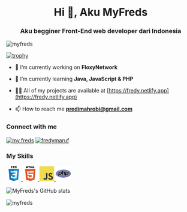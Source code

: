 <h1 align="center">Hi 👋, Aku MyFreds</h1>
<h3 align="center">Aku begginer Front-End web developer dari Indonesia</h3>

<p align="left"> <img src="https://komarev.com/ghpvc/?username=myfreds&label=Profile%20views&color=0e75b6&style=flat" alt="myfreds" /> </p>

[![trophy](https://github-profile-trophy.vercel.app/?myfreds=ryo-ma&theme=onedark)](https://github.com/ryo-ma/github-profile-trophy)

- 🔭 I’m currently working on **FloxyNetwork**

- 🌱 I’m currently learning **Java, JavaScript & PHP**

- 👨‍💻 All of my projects are available at [https://fredy.netlify.app](https://fredy.netlify.app)

- 📫 How to reach me **predimahrobi@gmail.com**

<h3 align="left">Connect with me</h3>
<p align="left">
<a href="https://instagram.com/my.freds" target="blank"><img align="center" src="https://raw.githubusercontent.com/rahuldkjain/github-profile-readme-generator/master/src/images/icons/Social/instagram.svg" alt="my.freds" height="30" width="40" /></a>
<a href="https://www.youtube.com/c/fredymaruf" target="blank"><img align="center" src="https://raw.githubusercontent.com/rahuldkjain/github-profile-readme-generator/master/src/images/icons/Social/youtube.svg" alt="fredymaruf" height="30" width="40" /></a>
</p>

<h3 align="left">My Skills</h3>
<p align="left"> <a href="https://www.w3schools.com/css/" target="_blank" rel="noreferrer"> <img src="https://raw.githubusercontent.com/devicons/devicon/master/icons/css3/css3-original-wordmark.svg" alt="css3" width="40" height="40"/> </a> <a href="https://www.w3.org/html/" target="_blank" rel="noreferrer"> <img src="https://raw.githubusercontent.com/devicons/devicon/master/icons/html5/html5-original-wordmark.svg" alt="html5" width="40" height="40"/> </a> <a href="https://developer.mozilla.org/en-US/docs/Web/JavaScript" target="_blank" rel="noreferrer"> <img src="https://raw.githubusercontent.com/devicons/devicon/master/icons/javascript/javascript-original.svg" alt="javascript" width="40" height="40"/> </a> <a href="https://www.php.net" target="_blank" rel="noreferrer"> <img src="https://raw.githubusercontent.com/devicons/devicon/master/icons/php/php-original.svg" alt="php" width="40" height="40"/> </a> </p>

<!---- <p><img align="left" src="https://github-readme-stats.vercel.app/api/top-langs?username=myfreds&show_icons=true&theme=synthwave&layout=compact" alt="myfreds" /></p> --->

![MyFreds's GitHub stats](https://github-readme-stats.vercel.app/api?username=myfreds&show=reviews,discussions_started,discussions_answered,prs_merged,prs_merged_percentage&show_icons=true&theme=synthwave)

<p><img align="center" src="https://github-readme-streak-stats.herokuapp.com/?user=myfreds&" alt="myfreds" /></p>
